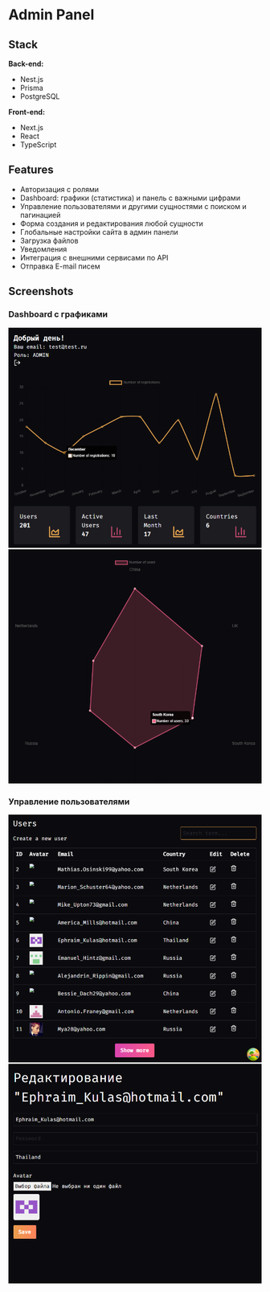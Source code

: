 # Admin Panel

## Stack
**Back-end:**  
- Nest.js  
- Prisma  
- PostgreSQL  

**Front-end:**  
- Next.js  
- React  
- TypeScript  

## Features
- Авторизация с ролями
- Dashboard: графики (статистика) и панель с важными цифрами
- Управление пользователями и другими сущностями с поиском и пагинацией
- Форма создания и редактирования любой сущности
- Глобальные настройки сайта в админ панели
- Загрузка файлов
- Уведомления
- Интеграция с внешними сервисами по API
- Отправка E-mail писем

## Screenshots
### Dashboard с графиками
![Dashboard](./images/pic1.png)
![Dashboard](./images/pic2.png)

### Управление пользователями
![Dashboard](./images/pic3.png)
![Dashboard](./images/pic4.png)
